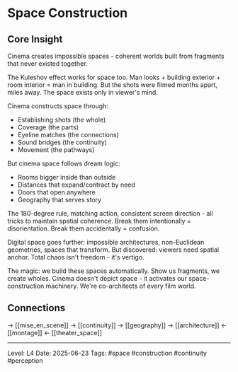 # Space Construction

## Core Insight
Cinema creates impossible spaces - coherent worlds built from fragments that never existed together.

The Kuleshov effect works for space too. Man looks + building exterior + room interior = man in building. But the shots were filmed months apart, miles away. The space exists only in viewer's mind.

Cinema constructs space through:
- Establishing shots (the whole)
- Coverage (the parts)
- Eyeline matches (the connections)
- Sound bridges (the continuity)
- Movement (the pathways)

But cinema space follows dream logic:
- Rooms bigger inside than outside
- Distances that expand/contract by need
- Doors that open anywhere
- Geography that serves story

The 180-degree rule, matching action, consistent screen direction - all tricks to maintain spatial coherence. Break them intentionally = disorientation. Break them accidentally = confusion.

Digital space goes further: impossible architectures, non-Euclidean geometries, spaces that transform. But discovered: viewers need spatial anchor. Total chaos isn't freedom - it's vertigo.

The magic: we build these spaces automatically. Show us fragments, we create wholes. Cinema doesn't depict space - it activates our space-construction machinery. We're co-architects of every film world.

## Connections
→ [[mise_en_scene]]
→ [[continuity]]
→ [[geography]]
→ [[architecture]]
← [[montage]]
← [[theater_space]]

---
Level: L4
Date: 2025-06-23
Tags: #space #construction #continuity #perception